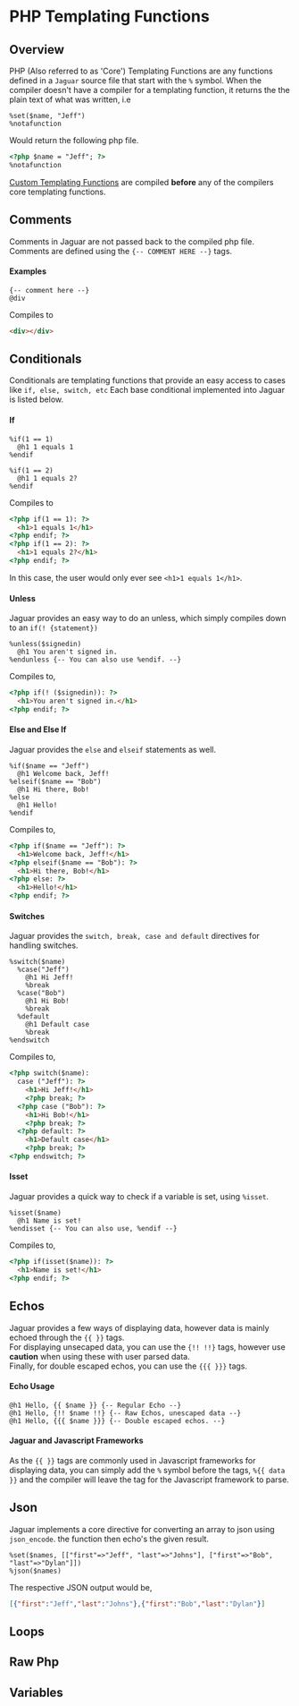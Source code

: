 # PHP Templating Functions

## Overview
PHP (Also referred to as 'Core') Templating Functions are any functions defined in a `Jaguar` source file that start with the `%` symbol. When the compiler doesn't have a compiler for a templating function, it returns the the plain text of what was written, i.e
```jaguar
%set($name, "Jeff")
%notafunction
```
Would return the following php file.
```html
<?php $name = "Jeff"; ?>
%notafunction
```

[Custom Templating Functions](extending-php.md) are compiled **before** any of the compilers core templating functions.

## Comments
Comments in Jaguar are not passed back to the compiled php file.  
Comments are defined using the `{-- COMMENT HERE --}` tags.
#### Examples
```jaguar
{-- comment here --}
@div
```
Compiles to
```html
<div></div>
```

## Conditionals
Conditionals are templating functions that provide an easy access to cases like `if, else, switch, etc`
Each base conditional implemented into Jaguar is listed below.

#### If
```jaguar
%if(1 == 1)
  @h1 1 equals 1
%endif

%if(1 == 2)
  @h1 1 equals 2?
%endif
```
Compiles to
```html
<?php if(1 == 1): ?>
  <h1>1 equals 1</h1>
<?php endif; ?>
<?php if(1 == 2): ?>
  <h1>1 equals 2?</h1>
<?php endif; ?>
```
In this case, the user would only ever see `<h1>1 equals 1</h1>`.

#### Unless
Jaguar provides an easy way to do an unless, which simply compiles down to an `if(! {statement})`
```jaguar
%unless($signedin)
  @h1 You aren't signed in.
%endunless {-- You can also use %endif. --}
```
Compiles to,
```html
<?php if(! ($signedin)): ?>
  <h1>You aren't signed in.</h1>
<?php endif; ?>
```

#### Else and Else If
Jaguar provides the `else` and `elseif` statements as well.
```jaguar
%if($name == "Jeff")
  @h1 Welcome back, Jeff!
%elseif($name == "Bob")
  @h1 Hi there, Bob!
%else
  @h1 Hello!
%endif
```
Compiles to,
```html
<?php if($name == "Jeff"): ?>
  <h1>Welcome back, Jeff!</h1>
<?php elseif($name == "Bob"): ?>
  <h1>Hi there, Bob!</h1>
<?php else: ?>
  <h1>Hello!</h1>
<?php endif; ?>
```

#### Switches
Jaguar provides the `switch, break, case and default` directives for handling switches.
```jaguar
%switch($name)
  %case("Jeff")
    @h1 Hi Jeff!
    %break
  %case("Bob")
    @h1 Hi Bob!
    %break
  %default
    @h1 Default case
    %break
%endswitch
```
Compiles to,
```html
<?php switch($name):
  case ("Jeff"): ?>
    <h1>Hi Jeff!</h1>
    <?php break; ?>
  <?php case ("Bob"): ?>
    <h1>Hi Bob!</h1>
    <?php break; ?>
  <?php default: ?>
    <h1>Default case</h1>
    <?php break; ?>
<?php endswitch; ?>
```

#### Isset
Jaguar provides a quick way to check if a variable is set, using `%isset`.
```jaguar
%isset($name)
  @h1 Name is set!
%endisset {-- You can also use, %endif --}
```
Compiles to,
```html
<?php if(isset($name)): ?>
  <h1>Name is set!</h1>
<?php endif; ?>
```

## Echos
Jaguar provides a few ways of displaying data, however data is mainly echoed through the `{{ }}` tags.  
For displaying unsecaped data, you can use the `{!! !!}` tags, however use **caution** when using these with user parsed data.  
Finally, for double escaped echos, you can use the `{{{ }}}` tags.

#### Echo Usage
```jaguar
@h1 Hello, {{ $name }} {-- Regular Echo --}
@h1 Hello, {!! $name !!} {-- Raw Echos, unescaped data --}
@h1 Hello, {{{ $name }}} {-- Double escaped echos. --}
```

#### Jaguar and Javascript Frameworks
As the `{{ }}` tags are commonly used in Javascript frameworks for displaying data, you can simply add the `%` symbol before the tags, `%{{ data }}` and the compiler will leave the tag for the Javascript framework to parse.

## Json
Jaguar implements a core directive for converting an array to json using `json_encode`. the function then echo's the given result.
```jaguar
%set($names, [["first"=>"Jeff", "last"=>"Johns"], ["first"=>"Bob", "last"=>"Dylan"]])
%json($names)
```
The respective JSON output would be,
```json
[{"first":"Jeff","last":"Johns"},{"first":"Bob","last":"Dylan"}]
```

## Loops

## Raw Php

## Variables
